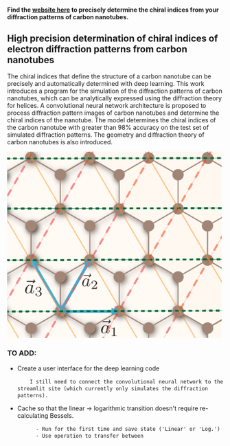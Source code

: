 #### Find the [website here](http://54.202.108.188:8501/) to precisely determine the chiral indices from your diffraction patterns of carbon nanotubes. 

## High precision determination of chiral indices of electron diffraction patterns from carbon nanotubes
The chiral indices that define the structure of a carbon nanotube can be precisely and automatically determined with deep learning. This work introduces a program for the simulation of the diffraction patterns of carbon nanotubes, which can be analytically expressed using the diffraction theory for helices. A convolutional neural network architecture is proposed to process diffraction pattern images of carbon nanotubes and determine the chiral indices of the nanotube. The model determines the chiral indices of the carbon nanotube with greater than 98% accuracy on the test set of simulated diffraction patterns. The geometry and diffraction theory of carbon nanotubes is also introduced.

  <img src="media/basisvec.png" alt="basis vector" width="500">

### TO ADD: 
- Create a user interface for the deep learning code       

          I still need to connect the convolutional neural network to the streamlit site (which currently only simulates the diffraction patterns).
- Cache so that the linear -> logarithmic transition doesn't require re-calculating Bessels.

            - Run for the first time and save state ('Linear' or 'Log.')
            - Use operation to transfer between
